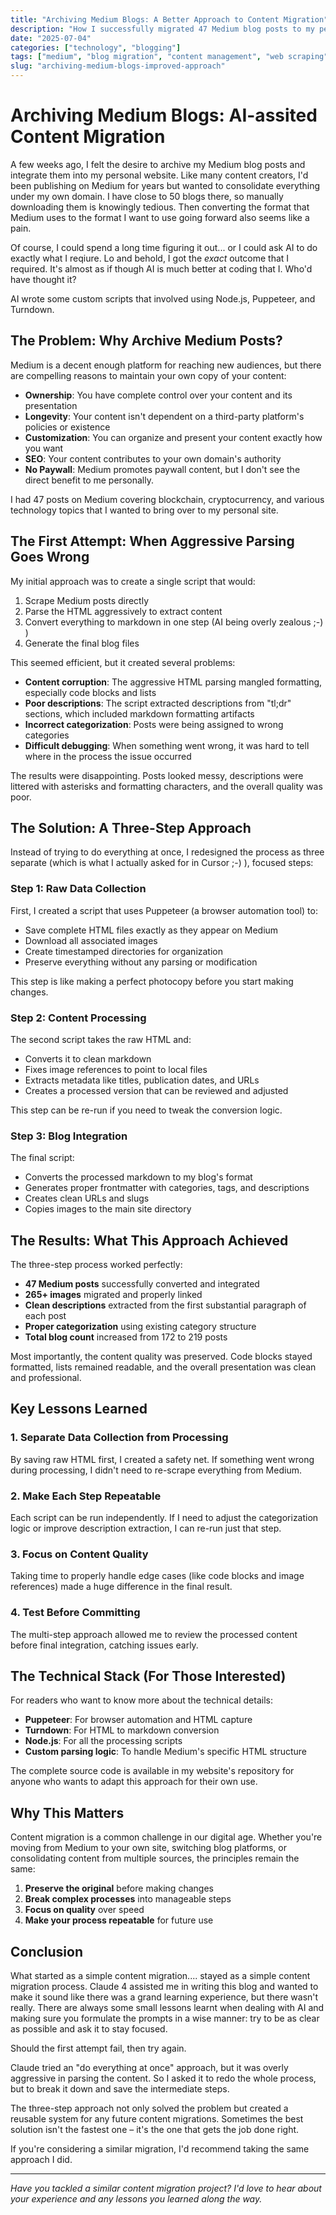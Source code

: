 ```yaml
---
title: "Archiving Medium Blogs: A Better Approach to Content Migration"
description: "How I successfully migrated 47 Medium blog posts to my personal website using a three-step process that preserves content integrity while avoiding common pitfalls."
date: "2025-07-04"
categories: ["technology", "blogging"]
tags: ["medium", "blog migration", "content management", "web scraping", "automation"]
slug: "archiving-medium-blogs-improved-approach"
---
```


# Archiving Medium Blogs: AI-assited Content Migration

A few weeks ago, I felt the desire to archive my Medium blog posts and integrate them into my personal website. Like many content creators, I'd been publishing on Medium for years but wanted to consolidate everything under my own domain. I have close to 50 blogs there, so manually downloading them is knowingly tedious. Then converting the format that Medium uses to the format I want to use going forward also seems like a pain.

Of course, I could spend a long time figuring it out... or I could ask AI to do exactly what I reqiure. Lo and behold, I got the *exact* outcome that I required. It's almost as if though AI is much better at coding that I. Who'd have thought it?

AI wrote some custom scripts that involved using Node.js, Puppeteer, and Turndown.

## The Problem: Why Archive Medium Posts?

Medium is a decent enough platform for reaching new audiences, but there are compelling reasons to maintain your own copy of your content:

- **Ownership**: You have complete control over your content and its presentation
- **Longevity**: Your content isn't dependent on a third-party platform's policies or existence
- **Customization**: You can organize and present your content exactly how you want
- **SEO**: Your content contributes to your own domain's authority
- **No Paywall**: Medium promotes paywall content, but I don't see the direct benefit to me personally.

I had 47 posts on Medium covering blockchain, cryptocurrency, and various technology topics that I wanted to bring over to my personal site.

## The First Attempt: When Aggressive Parsing Goes Wrong

My initial approach was to create a single script that would:
1. Scrape Medium posts directly
2. Parse the HTML aggressively to extract content
3. Convert everything to markdown in one step (AI being overly zealous ;-) )
4. Generate the final blog files

This seemed efficient, but it created several problems:

- **Content corruption**: The aggressive HTML parsing mangled formatting, especially code blocks and lists
- **Poor descriptions**: The script extracted descriptions from "tl;dr" sections, which included markdown formatting artifacts
- **Incorrect categorization**: Posts were being assigned to wrong categories
- **Difficult debugging**: When something went wrong, it was hard to tell where in the process the issue occurred

The results were disappointing. Posts looked messy, descriptions were littered with asterisks and formatting characters, and the overall quality was poor.

## The Solution: A Three-Step Approach

Instead of trying to do everything at once, I redesigned the process as three separate (which is what I actually asked for in Cursor ;-) ), focused steps:

### Step 1: Raw Data Collection
First, I created a script that uses Puppeteer (a browser automation tool) to:
- Save complete HTML files exactly as they appear on Medium
- Download all associated images
- Create timestamped directories for organization
- Preserve everything without any parsing or modification

This step is like making a perfect photocopy before you start making changes.

### Step 2: Content Processing
The second script takes the raw HTML and:
- Converts it to clean markdown
- Fixes image references to point to local files
- Extracts metadata like titles, publication dates, and URLs
- Creates a processed version that can be reviewed and adjusted

This step can be re-run if you need to tweak the conversion logic.

### Step 3: Blog Integration
The final script:
- Converts the processed markdown to my blog's format
- Generates proper frontmatter with categories, tags, and descriptions
- Creates clean URLs and slugs
- Copies images to the main site directory

## The Results: What This Approach Achieved

The three-step process worked perfectly:

- **47 Medium posts** successfully converted and integrated
- **265+ images** migrated and properly linked
- **Clean descriptions** extracted from the first substantial paragraph of each post
- **Proper categorization** using existing category structure
- **Total blog count** increased from 172 to 219 posts

Most importantly, the content quality was preserved. Code blocks stayed formatted, lists remained readable, and the overall presentation was clean and professional.

## Key Lessons Learned

### 1. Separate Data Collection from Processing
By saving raw HTML first, I created a safety net. If something went wrong during processing, I didn't need to re-scrape everything from Medium.

### 2. Make Each Step Repeatable
Each script can be run independently. If I need to adjust the categorization logic or improve description extraction, I can re-run just that step.

### 3. Focus on Content Quality
Taking time to properly handle edge cases (like code blocks and image references) made a huge difference in the final result.

### 4. Test Before Committing
The multi-step approach allowed me to review the processed content before final integration, catching issues early.

## The Technical Stack (For Those Interested)

For readers who want to know more about the technical details:

- **Puppeteer**: For browser automation and HTML capture
- **Turndown**: For HTML to markdown conversion
- **Node.js**: For all the processing scripts
- **Custom parsing logic**: To handle Medium's specific HTML structure

The complete source code is available in my website's repository for anyone who wants to adapt this approach for their own use.

## Why This Matters

Content migration is a common challenge in our digital age. Whether you're moving from Medium to your own site, switching blog platforms, or consolidating content from multiple sources, the principles remain the same:

1. **Preserve the original** before making changes
2. **Break complex processes** into manageable steps
3. **Focus on quality** over speed
4. **Make your process repeatable** for future use

## Conclusion

What started as a simple content migration.... stayed as a simple content migration process. Claude 4 assisted me in writing this blog and wanted to make it sound like there was a grand learning experience, but there wasn't really. There are always some small lessons learnt when dealing with AI and making sure you formulate the prompts in a wise manner: try to be as clear as possible and ask it to stay focused.

Should the first attempt fail, then try again.

Claude tried an "do everything at once" approach, but it was overly aggressive in parsing the content. So I asked it to redo the whole process, but to break it down and save the intermediate steps.

The three-step approach not only solved the problem but created a reusable system for any future content migrations. Sometimes the best solution isn't the fastest one – it's the one that gets the job done right.

If you're considering a similar migration, I'd recommend taking the same approach I did.

---

*Have you tackled a similar content migration project? I'd love to hear about your experience and any lessons you learned along the way.* 